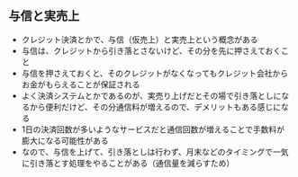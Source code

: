 ## 与信と実売上
- クレジット決済とかで、与信（仮売上）と実売上という概念がある
- 与信は、クレジットから引き落とさないけど、その分を先に押さえておくこと
- 与信を押さえておくと、そのクレジットがなくなってもクレジット会社からお金がもらえることが保証される
- よく決済システムとかであるのが、実売り上げだとその場で引き落としになるから便利だけど、その分通信料が増えるので、デメリットもある感じになる
- 1日の決済回数が多いようなサービスだと通信回数が増えることで手数料が膨大になる可能性がある
- なので、与信を上げて、引き落としは行わず、月末などのタイミングで一気に引き落とす処理をやることがある（通信量を減らすため）
